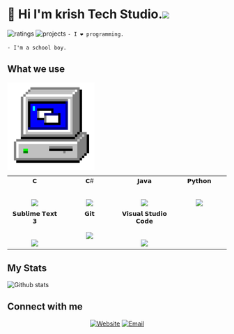 # 👋 Hi I'm krish Tech Studio.<img src="https://github.com/TheDudeThatCode/TheDudeThatCode/blob/master/Assets/Mario_Hello_Big.gif" width="30px">
![ratings](https://img.shields.io/badge/Ratings-%E2%98%86%E2%98%86%E2%98%86-green)
![projects](https://img.shields.io/badge/Projects--done-10-green)
`- I ❤ programming.`

`- I'm a school boy.`

## What we use

<img align="center" alt="GIF" src="https://github.com/deut-erium/deut-erium/blob/master/assets/computer.gif?raw=1" width="200vw" />

<table>
  <tbody>
    <tr valign="top">
      <td width="25%" align="center">
        <span>𝗖</span><br><br><br>
        <img height="64px" src="https://cdn.svgporn.com/logos/c.svg">
      </td>
      <td width="25%" align="center">
        <span>𝗖#</span><br><br><br>
        <img height="64px" src="https://cdn.svgporn.com/logos/c-sharp.svg">
      </td>
      <td width="25%" align="center">
        <span>𝗝𝗮𝘃𝗮</span><br><br><br>
        <img height="64px" src="https://cdn.svgporn.com/logos/java.svg">
      </td>
      <td width="25%" align="center">
        <span>𝗣𝘆𝘁𝗵𝗼𝗻</span><br><br><br>
        <img height="64px" src="https://cdn.svgporn.com/logos/python.svg">
      </td>
    </tr>
    <tr valign="top">
      <td width="25%" align="center">
        <span>𝗦𝘂𝗯𝗹𝗶𝗺𝗲 𝗧𝗲𝘅𝘁 𝟯</span><br><br><br>
        <img height="64px" src="https://cdn.worldvectorlogo.com/logos/sublime-text.svg">
      </td>
      <td width="25%" align="center">
        <span>𝗚𝗶𝘁</span><br><br><br>
        <img height="64px" src="https://cdn.svgporn.com/logos/git-icon.svg">
      </td>
      <td width="25%" align="center">
        <span>𝗩𝗶𝘀𝘂𝗮𝗹 𝗦𝘁𝘂𝗱𝗶𝗼 𝗖𝗼𝗱𝗲</span><br><br><br>
        <img height="64px" src="https://cdn.svgporn.com/logos/visual-studio-code.svg">
      </td>
    </tr>
  </tbody>
</table>

## My Stats

![Github stats](https://github-readme-stats.vercel.app/api?username=krishtechstudio&show_icons=true&hide_border=true)

## Connect with me

<p align="center">
<a href="https://termuxhacker.ml/"><img alt="Website" src="https://img.shields.io/badge/Website-termuxhacker.ml-blue?style=flat-square&logo=google-chrome"></a>
<a href="mailto:mine3krish@gmail.com"><img alt="Email" src="https://img.shields.io/badge/Email-mine3krish@gmail.com-blue?style=flat-square&logo=gmail"></a>
</p>

